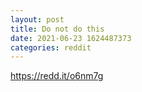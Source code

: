```yaml
--- 
layout: post 
title: Do not do this 
date: 2021-06-23 1624487373 
categories: reddit 
--- 
```

https://redd.it/o6nm7g